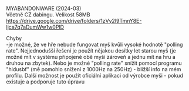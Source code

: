 MYABANDONWARE (2024-03)
<br/>
Včetně CZ dabingu. Velikost 58MB https://drive.google.com/drive/folders/1zVy2l9TmnY8E-ljca7q7aDumWw1w0PlD

Chyby
<br/>
-je možné, že ve hře nebude fungovat myš kvůli vysoké hodnotě "polling rate". Nejjednodušší řešení je použít nějakou desítky let starou myš (je možné mít v systému připojené obě myši zároveň a jednu mít na hru a druhou na zbytek). Nebo je možné "polling rate" snížit pomocí programu "hidusbf" (mě pomohlo snížení z 1000Hz na 250Hz) - bližší info na mém profilu. Další možnost je použít oficiální aplikaci od výrobce myši - pokud existuje a podporuje tuto úpravu
